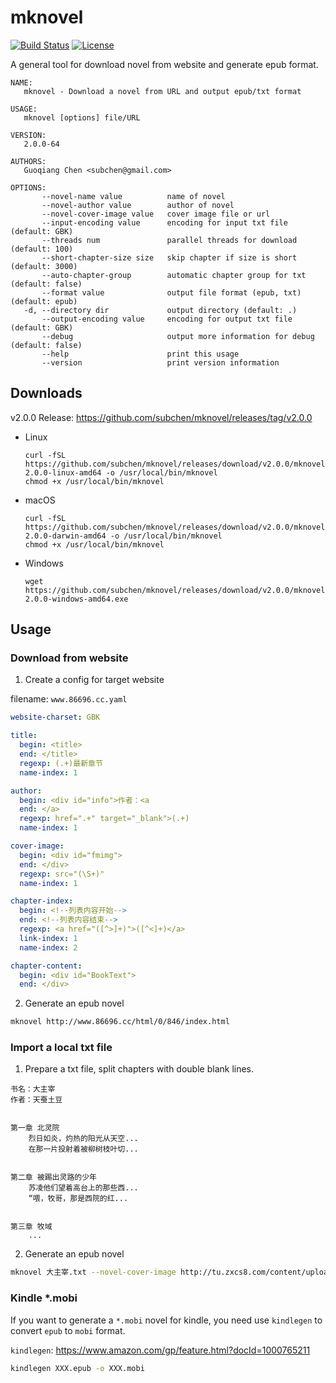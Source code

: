 # mknovel

[![Build Status](https://travis-ci.org/subchen/mknovel.svg?branch=master)](https://travis-ci.org/subchen/mknovel)
[![License](http://img.shields.io/badge/License-Apache_2-red.svg?style=flat)](http://www.apache.org/licenses/LICENSE-2.0)

A general tool for download novel from website and generate epub format.

```
NAME:
   mknovel - Download a novel from URL and output epub/txt format

USAGE:
   mknovel [options] file/URL

VERSION:
   2.0.0-64

AUTHORS:
   Guoqiang Chen <subchen@gmail.com>

OPTIONS:
       --novel-name value          name of novel
       --novel-author value        author of novel
       --novel-cover-image value   cover image file or url
       --input-encoding value      encoding for input txt file (default: GBK)
       --threads num               parallel threads for download (default: 100)
       --short-chapter-size size   skip chapter if size is short (default: 3000)
       --auto-chapter-group        automatic chapter group for txt (default: false)
       --format value              output file format (epub, txt) (default: epub)
   -d, --directory dir             output directory (default: .)
       --output-encoding value     encoding for output txt file (default: GBK)
       --debug                     output more information for debug (default: false)
       --help                      print this usage
       --version                   print version information
```

## Downloads

v2.0.0 Release: https://github.com/subchen/mknovel/releases/tag/v2.0.0

- Linux

    ```
    curl -fSL https://github.com/subchen/mknovel/releases/download/v2.0.0/mknovel-2.0.0-linux-amd64 -o /usr/local/bin/mknovel
    chmod +x /usr/local/bin/mknovel
    ```

- macOS

    ```
    curl -fSL https://github.com/subchen/mknovel/releases/download/v2.0.0/mknovel-2.0.0-darwin-amd64 -o /usr/local/bin/mknovel
    chmod +x /usr/local/bin/mknovel
    ```

- Windows

    ```
    wget https://github.com/subchen/mknovel/releases/download/v2.0.0/mknovel-2.0.0-windows-amd64.exe
    ```

## Usage

### Download from website

1. Create a config for target website

filename: `www.86696.cc.yaml`

```yaml
website-charset: GBK

title:
  begin: <title>
  end: </title>
  regexp: (.+)最新章节
  name-index: 1

author:
  begin: <div id="info">作者：<a
  end: </a>
  regexp: href=".+" target="_blank">(.+)
  name-index: 1

cover-image:
  begin: <div id="fmimg">
  end: </div>
  regexp: src="(\S+)"
  name-index: 1

chapter-index:
  begin: <!--列表内容开始-->
  end: <!--列表内容结束-->
  regexp: <a href="([^>]+)">([^<]+)</a>
  link-index: 1
  name-index: 2

chapter-content:
  begin: <div id="BookText">
  end: </div>
```

2. Generate an epub novel

```bash
mknovel http://www.86696.cc/html/0/846/index.html
```

### Import a local txt file

1. Prepare a txt file, split chapters with double blank lines. 

```
书名：大主宰
作者：天蚕土豆


第一章 北灵院
    烈日如炎，灼热的阳光从天空...
    在那一片投射着被柳树枝叶切...


第二章 被踢出灵路的少年
    苏凌他们望着高台上的那些西...
    “喂，牧哥，那是西院的红...


第三章 牧域
    ...
```

2. Generate an epub novel

```bash
mknovel 大主宰.txt --novel-cover-image http://tu.zxcs8.com/content/uploadfile/201707/f3cc1499602096.jpg
```

### Kindle *.mobi

If you want to generate a `*.mobi` novel for kindle, you need use `kindlegen` to convert `epub` to `mobi` format.

`kindlegen`: https://www.amazon.com/gp/feature.html?docId=1000765211

```bash
kindlegen XXX.epub -o XXX.mobi
```
